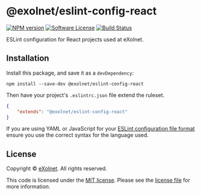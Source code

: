 # @exolnet/eslint-config-react

[![NPM version](http://img.shields.io/npm/v/@exolnet/eslint-config-react.svg)](https://www.npmjs.org/package/@exolnet/eslint-config-react)
[![Software License](https://img.shields.io/badge/license-MIT-8469ad.svg?style=flat-square)](LICENSE.md)
[![Build Status](https://img.shields.io/github/actions/workflow/status/eXolnet/code-quality-tools/ci.yml?label=tests&style=flat-square)](https://github.com/eXolnet/code-quality-tools/actions?query=workflow%3Aci)

ESLint configuration for React projects used at eXolnet.

## Installation

Install this package, and save it as a `devDependency`:

```
npm install --save-dev @exolnet/eslint-config-react
```

Then have your project's `.eslintrc.json` file extend the ruleset.

```json
{
    "extends": "@exolnet/eslint-config-react"
}
```

If you are using YAML or JavaScript for your [ESLint configuration file format](http://eslint.org/docs/user-guide/configuring#configuration-file-formats) ensure you use the correct syntax for the language used.

## License

Copyright © [eXolnet](https://www.exolnet.com). All rights reserved.

This code is licensed under the [MIT license](http://choosealicense.com/licenses/mit/).
Please see the [license file](LICENSE) for more information.
